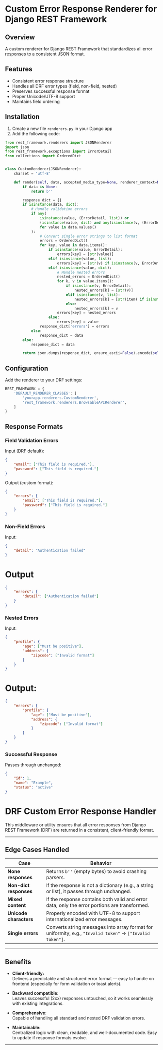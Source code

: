 # Custom Error Response Renderer for Django REST Framework

## Overview

A custom renderer for Django REST Framework that standardizes all error responses to a consistent JSON format.

## Features

- Consistent error response structure
- Handles all DRF error types (field, non-field, nested)
- Preserves successful response format
- Proper Unicode/UTF-8 support
- Maintains field ordering

## Installation

1. Create a new file `renderers.py` in your Django app
2. Add the following code:

```python
from rest_framework.renderers import JSONRenderer
import json
from rest_framework.exceptions import ErrorDetail
from collections import OrderedDict


class CustomRenderer(JSONRenderer):
    charset = 'utf-8'

    def render(self, data, accepted_media_type=None, renderer_context=None):
        if data is None:
            return b''

        response_dict = {}
        if isinstance(data, dict):
            # Handle validation errors
            if any(
                isinstance(value, (ErrorDetail, list)) or 
                (isinstance(value, dict) and any(isinstance(v, (ErrorDetail, list)) for v in value.values()))
                for value in data.values()
            ):
                # Convert single error strings to list format
                errors = OrderedDict()
                for key, value in data.items():
                    if isinstance(value, ErrorDetail):
                        errors[key] = [str(value)]
                    elif isinstance(value, list):
                        errors[key] = [str(v) if isinstance(v, ErrorDetail) else v for v in value]
                    elif isinstance(value, dict):
                        # Handle nested errors
                        nested_errors = OrderedDict()
                        for k, v in value.items():
                            if isinstance(v, ErrorDetail):
                                nested_errors[k] = [str(v)]
                            elif isinstance(v, list):
                                nested_errors[k] = [str(item) if isinstance(item, ErrorDetail) else item for item in v]
                            else:
                                nested_errors[k] = v
                        errors[key] = nested_errors
                    else:
                        errors[key] = value
                response_dict['errors'] = errors
            else:
                response_dict = data
        else:
            response_dict = data

        return json.dumps(response_dict, ensure_ascii=False).encode(self.charset)
```

## Configuration
Add the renderer to your DRF settings:
```python
REST_FRAMEWORK = {
    'DEFAULT_RENDERER_CLASSES': [
        'yourapp.renderers.CustomRenderer',
        'rest_framework.renderers.BrowsableAPIRenderer',
    ]
}
```

## Response Formats
### Field Validation Errors
Input (DRF default):

```json
{
    "email": ["This field is required."],
    "password": ["This field is required."]
}
```

Output (custom format):
```json
{
    "errors": {
        "email": ["This field is required."],
        "password": ["This field is required."]
    }
}
```

### Non-Field Errors
Input:
```json
{
    "detail": "Authentication failed"
}
```
# Output
```json
{
    "errors": {
        "detail": ["Authentication failed"]
    }
}
```
### Nested Errors
Input:
```json
{
    "profile": {
        "age": ["Must be positive"],
        "address": {
            "zipcode": ["Invalid format"]
        }
    }
}
```
# Output:
```json
{
    "errors": {
        "profile": {
            "age": ["Must be positive"],
            "address": {
                "zipcode": ["Invalid format"]
            }
        }
    }
}
```

### Successful Response
Passes through unchanged:
```json
{
    "id": 1,
    "name": "Example",
    "status": "active"
}
```

# DRF Custom Error Response Handler

This middleware or utility ensures that all error responses from Django REST Framework (DRF) are returned in a consistent, client-friendly format.

---

## Edge Cases Handled

| Case                         | Behavior                                                   |
|-----------------------------|------------------------------------------------------------|
| **None responses**          | Returns `b''` (empty bytes) to avoid crashing parsers.     |
| **Non-dict responses**      | If the response is not a dictionary (e.g., a string or list), it passes through unchanged. |
| **Mixed content**           | If the response contains both valid and error data, only the error portions are transformed. |
| **Unicode characters**      | Properly encoded with UTF-8 to support internationalized error messages. |
| **Single errors**           | Converts string messages into array format for uniformity, e.g., `"Invalid token"` → `["Invalid token"]`. |

---

## Benefits

- **Client-friendly:**  
  Delivers a predictable and structured error format — easy to handle on frontend (especially for form validation or toast alerts).

- **Backward compatible:**  
  Leaves successful (2xx) responses untouched, so it works seamlessly with existing integrations.

- **Comprehensive:**  
  Capable of handling all standard and nested DRF validation errors.

- **Maintainable:**  
  Centralized logic with clean, readable, and well-documented code. Easy to update if response formats evolve.

---
